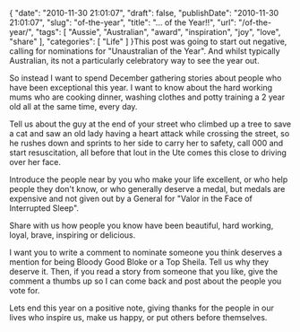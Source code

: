 {
    "date": "2010-11-30 21:01:07",
    "draft": false,
    "publishDate": "2010-11-30 21:01:07",
    "slug": "of-the-year",
    "title": "... of the Year!!",
    "url": "\/of-the-year\/",
    "tags": [
        "Aussie",
        "Australian",
        "award",
        "inspiration",
        "joy",
        "love",
        "share"
    ],
    "categories": [
        "Life"
    ]
}This post was going to start out negative, calling for nominations for
"Unaustralian of the Year". And whilst typically Australian, its not a
particularly celebratory way to see the year out.

So instead I want to spend December gathering stories about people who
have been exceptional this year. I want to know about the hard working
mums who are cooking dinner, washing clothes and potty training a 2 year
old all at the same time, every day.

Tell us about the guy at the end of your street who climbed up a tree to
save a cat and saw an old lady having a heart attack while crossing the
street, so he rushes down and sprints to her side to carry her to
safety, call 000 and start resuscitation, all before that lout in the
Ute comes this close to driving over her face.

Introduce the people near by you who make your life excellent, or who
help people they don't know, or who generally deserve a medal, but
medals are expensive and not given out by a General for "Valor in the
Face of Interrupted Sleep".

Share with us how people you know have been beautiful, hard working,
loyal, brave, inspiring or delicious.

I want you to write a comment to nominate someone you think deserves a
mention for being Bloody Good Bloke or a Top Sheila. Tell us why they
deserve it. Then, if you read a story from someone that you like, give
the comment a thumbs up so I can come back and post about the people you
vote for.

Lets end this year on a positive note, giving thanks for the people in
our lives who inspire us, make us happy, or put others before
themselves.